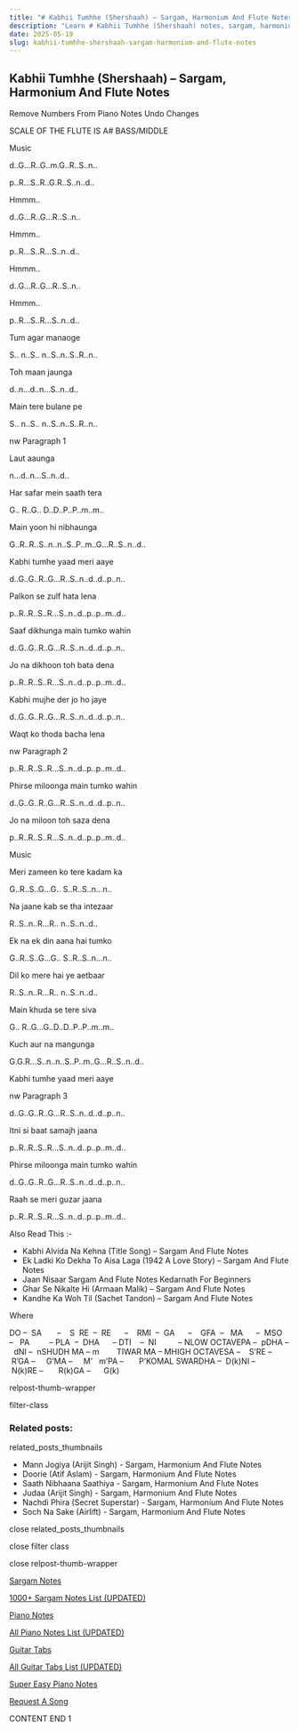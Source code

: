```yaml
---
title: "# Kabhii Tumhhe (Shershaah) – Sargam, Harmonium And Flute Notes"
description: "Learn # Kabhii Tumhhe (Shershaah) notes, sargam, harmonium notations and flute notes. Easy step-by-step tutorial for beginners."
date: 2025-05-19
slug: kabhii-tumhhe-shershaah-sargam-harmonium-and-flute-notes
---
```


## Kabhii Tumhhe (Shershaah) – Sargam, Harmonium And Flute Notes

Remove Numbers From Piano Notes
Undo Changes

SCALE OF THE FLUTE IS A# BASS/MIDDLE

Music

d..G…R..G..m.G..R..S..n..

p..R…S..R..G.R..S..n..d..

Hmmm..

d..G…R..G…R..S..n..

Hmmm..

p..R…S..R…S..n..d..

Hmmm..

d..G…R..G…R..S..n..

Hmmm..

p..R…S..R…S..n..d..

Tum agar manaoge

S.. n..S.. n..S..n..S..R..n..

Toh maan jaunga

d..n…d..n…S..n..d..

Main tere bulane pe

S.. n..S.. n..S..n..S..R..n..

nw Paragraph 1

Laut aaunga

n…d..n…S..n..d..

Har safar mein saath tera

G.. R..G.. D..D..P..P..m..m..

Main yoon hi nibhaunga

G..R..R..S..n..n..S..P..m..G…R..S..n..d..

Kabhi tumhe yaad meri aaye

d..G..G..R..G…R..S..n..d..d..p..n..

Palkon se zulf hata lena

p..R..R..S..R…S..n..d..p..p..m..d..

Saaf dikhunga main tumko wahin

d..G..G..R..G…R..S..n..d..d..p..n..

Jo na dikhoon toh bata dena

p..R..R..S..R…S..n..d..p..p..m..d..

Kabhi mujhe der jo ho jaye

d..G..G..R..G…R..S..n..d..d..p..n..

Waqt ko thoda bacha lena

nw Paragraph 2

p..R..R..S..R…S..n..d..p..p..m..d..

Phirse miloonga main tumko wahin

d..G..G..R..G…R..S..n..d..d..p..n..

Jo na miloon toh saza dena

p..R..R..S..R…S..n..d..p..p..m..d..

Music

Meri zameen ko tere kadam ka

G..R..S..G…G.. S..R..S..n…n..

Na jaane kab se tha intezaar

R..S..n..R…R.. n..S..n..d..

Ek na ek din aana hai tumko

G..R..S..G…G.. S..R..S..n…n..

Dil ko mere hai ye aetbaar

R..S..n..R…R.. n..S..n..d..

Main khuda se tere siva

G.. R..G…G..D..D..P..P..m..m..

Kuch aur na mangunga

G.G.R…S..n..n..S..P..m..G…R..S..n..d..

Kabhi tumhe yaad meri aaye

nw Paragraph 3

d..G..G..R..G…R..S..n..d..d..p..n..

Itni si baat samajh jaana

p..R..R..S..R…S..n..d..p..p..m..d..

Phirse miloonga main tumko wahin

d..G..G..R..G…R..S..n..d..d..p..n..

Raah se meri guzar jaana

p..R..R..S..R…S..n..d..p..p..m..d..

Also Read This :-

* Kabhi Alvida Na Kehna (Title Song) – Sargam And Flute Notes
* Ek Ladki Ko Dekha To Aisa Laga (1942 A Love Story) – Sargam And Flute Notes
* Jaan Nisaar Sargam And Flute Notes Kedarnath For Beginners
* Ghar Se Nikalte Hi (Armaan Malik) – Sargam And Flute Notes
* Kandhe Ka Woh Til (Sachet Tandon) – Sargam And Flute Notes

Where

DO –  SA       –    S  RE  –  RE      –    RMI  –  GA      –    GFA  –   MA      –  MSO  –   PA         – PLA  –  DHA      – DTI    –  NI          – NLOW OCTAVEPA –  pDHA –  dNI –  nSHUDH MA – m        TIWAR MA – MHIGH OCTAVESA –    S’RE –     R’GA –     G’MA –     M’   m’PA –       P’KOMAL SWARDHA –  D(k)NI –       N(k)RE –       R(k)GA –      G(k)

relpost-thumb-wrapper

filter-class

### Related posts:

related_posts_thumbnails

* Mann Jogiya (Arijit Singh) - Sargam, Harmonium And Flute Notes
* Doorie (Atif Aslam) - Sargam, Harmonium And Flute Notes
* Saath Nibhaana Saathiya - Sargam, Harmonium And Flute Notes
* Judaa (Arijit Singh) - Sargam, Harmonium And Flute Notes
* Nachdi Phira (Secret Superstar) - Sargam, Harmonium And Flute Notes
* Soch Na Sake (Airlift) - Sargam, Harmonium And Flute Notes

close related_posts_thumbnails

close filter class

close relpost-thumb-wrapper

[Sargam Notes](/sargam-notes.html)

[1000+ Sargam Notes List (UPDATED)](/all-songs-list-sargam-notes.html)

[Piano Notes](/piano-notes.html)

[All Piano Notes List (UPDATED)](/all-songs-list-piano-notes.html)

[Guitar Tabs](/guitar-tabs.html)

[All Guitar Tabs List (UPDATED)](/all-songs-list-guitar-tabs.html)

[Super Easy Piano Notes](https://studywall.in/)

[Request A Song](/request-a-song.html)

CONTENT END 1

